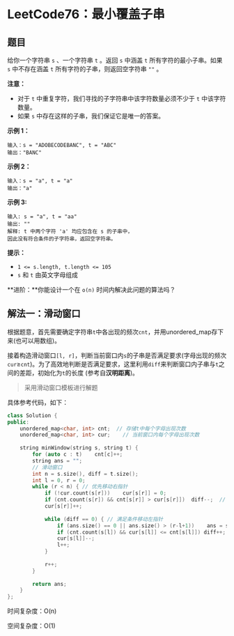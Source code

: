 # LeetCode76：最小覆盖子串

## 题目

给你一个字符串 `s` 、一个字符串 `t` 。返回 `s` 中涵盖 `t` 所有字符的最小子串。如果 `s` 中不存在涵盖 `t` 所有字符的子串，则返回空字符串 `""` 。

 

**注意：**

- 对于 `t` 中重复字符，我们寻找的子字符串中该字符数量必须不少于 `t` 中该字符数量。
- 如果 `s` 中存在这样的子串，我们保证它是唯一的答案。

 

**示例 1：**

```
输入：s = "ADOBECODEBANC", t = "ABC"
输出："BANC"
```

**示例 2：**

```
输入：s = "a", t = "a"
输出："a"
```

**示例 3:**

```
输入: s = "a", t = "aa"
输出: ""
解释: t 中两个字符 'a' 均应包含在 s 的子串中，
因此没有符合条件的子字符串，返回空字符串。
```

 

**提示：**

- `1 <= s.length, t.length <= 105`
- `s` 和 `t` 由英文字母组成

 

**进阶：**你能设计一个在 `o(n)` 时间内解决此问题的算法吗？

## 解法一：滑动窗口

根据题意，首先需要确定字符串`t`中各出现的频次`cnt`，并用unordered_map存下来(也可以用数组)。

接着构造滑动窗口`[l, r]`，判断当前窗口内`s`的子串是否满足要求(字母出现的频次`cur`≥`cnt`)。为了高效地判断是否满足要求，这里利用`diff`来判断窗口内子串与`t`之间的差距，初始化为`t`的长度 (参考自**汉明距离**)。

> 采用滑动窗口模板进行解题

具体参考代码，如下：

```c++
class Solution {
public:
    unordered_map<char, int> cnt;  // 存储t中每个字母出现次数
    unordered_map<char, int> cur;    // 当前窗口内每个字母出现次数
    
    string minWindow(string s, string t) {
        for (auto c : t)    cnt[c]++;
        string ans = "";
        // 滑动窗口
        int n = s.size(), diff = t.size();
        int l = 0, r = 0;
        while (r < n) { // 优先移动右指针
            if (!cur.count(s[r]))    cur[s[r]] = 0;
            if (cnt.count(s[r]) && cnt[s[r]] > cur[s[r]])  diff--;  // diff--
            cur[s[r]]++;
            
            while (diff == 0) { // 满足条件移动左指针
                if (ans.size() == 0 || ans.size() > (r-l+1))    ans = s.substr(l, r-l+1);
                if (cnt.count(s[l]) && cur[s[l]] <= cnt[s[l]]) diff++;  // diff++
                cur[s[l]]--;
                l++;
            }
            
            r++;
        }
        
        return ans;
    }
};
```

时间复杂度：O(n)

空间复杂度：O(1)